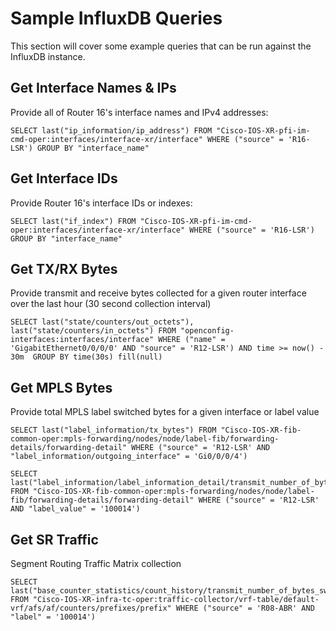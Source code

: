 # Sample InfluxDB Queries

This section will cover some example queries that can be run against the InfluxDB instance.

## Get Interface Names & IPs

Provide all of Router 16's interface names and IPv4 addresses:

```text
SELECT last("ip_information/ip_address") FROM "Cisco-IOS-XR-pfi-im-cmd-oper:interfaces/interface-xr/interface" WHERE ("source" = 'R16-LSR') GROUP BY "interface_name"
```

## Get Interface IDs

Provide Router 16's interface IDs or indexes:

```text
SELECT last("if_index") FROM "Cisco-IOS-XR-pfi-im-cmd-oper:interfaces/interface-xr/interface" WHERE ("source" = 'R16-LSR') GROUP BY "interface_name"
```

## Get TX/RX Bytes

Provide transmit and receive bytes collected for a given router interface over the last hour (30 second collection interval)

```text
SELECT last("state/counters/out_octets"), last("state/counters/in_octets") FROM "openconfig-interfaces:interfaces/interface" WHERE ("name" = 'GigabitEthernet0/0/0/0' AND "source" = 'R12-LSR') AND time >= now() - 30m  GROUP BY time(30s) fill(null)
```

## Get MPLS Bytes

Provide total MPLS label switched bytes for a given interface or label value

```text
SELECT last("label_information/tx_bytes") FROM "Cisco-IOS-XR-fib-common-oper:mpls-forwarding/nodes/node/label-fib/forwarding-details/forwarding-detail" WHERE ("source" = 'R12-LSR' AND "label_information/outgoing_interface" = 'Gi0/0/0/4')
```

```text
SELECT last("label_information/label_information_detail/transmit_number_of_bytes_switched") FROM "Cisco-IOS-XR-fib-common-oper:mpls-forwarding/nodes/node/label-fib/forwarding-details/forwarding-detail" WHERE ("source" = 'R12-LSR' AND "label_value" = '100014')

```

## Get SR Traffic

Segment Routing Traffic Matrix collection

```text
SELECT last("base_counter_statistics/count_history/transmit_number_of_bytes_switched") FROM "Cisco-IOS-XR-infra-tc-oper:traffic-collector/vrf-table/default-vrf/afs/af/counters/prefixes/prefix" WHERE ("source" = 'R08-ABR' AND "label" = '100014') 
```
